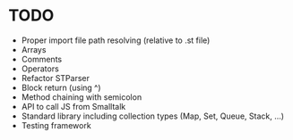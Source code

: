 # TODO

* Proper import file path resolving (relative to .st file)
* Arrays
* Comments
* Operators
* Refactor STParser
* Block return (using ^)
* Method chaining with semicolon
* API to call JS from Smalltalk
* Standard library including collection types (Map, Set, Queue, Stack, ...)
* Testing framework